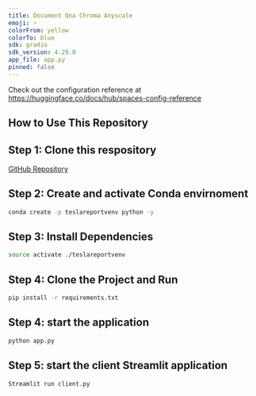 ```yaml
---
title: Document Qna Chroma Anyscale
emoji: ⚡
colorFrom: yellow
colorTo: blue
sdk: gradio
sdk_version: 4.29.0
app_file: app.py
pinned: false
---
```


Check out the configuration reference at https://huggingface.co/docs/hub/spaces-config-reference


## How to Use This Repository

## Step 1: Clone this respository

[GitHub Repository](https://github.com/mayankchugh-learning/)

## Step 2: Create and activate Conda envirnoment

```bash
conda create -p teslareportvenv python -y
```

## Step 3: Install Dependencies

```bash
source activate ./teslareportvenv
```
## Step 4: Clone the Project and Run

```bash
pip install -r requirements.txt
```
## Step 4: start the application

```bash
python app.py
```

## Step 5: start the client Streamlit application 

```bash
Streamlit run client.py
```